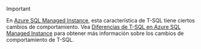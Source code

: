 > [!IMPORTANT]  
> En [Azure SQL Managed Instance](https://docs.microsoft.com/azure/sql-database/sql-database-managed-instance), esta característica de T-SQL tiene ciertos cambios de comportamiento. Vea [Diferencias de T-SQL en Azure SQL Managed Instance](https://docs.microsoft.com/azure/sql-database/sql-database-managed-instance-transact-sql-information) para obtener más información sobre los cambios de comportamiento de T-SQL.